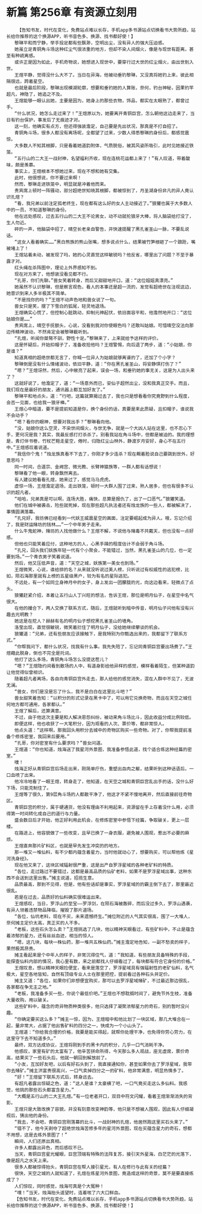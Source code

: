 # 新篇 第256章 有资源立刻用
        【告知书友，时代在变化，免费站点难以长存，手机app多书源站点切换看书大势所趋，站长给你推荐的这个换源APP，听书音色多、换源、找书都好使！】
       黎琳平和而宁静，举手投足都有些飘渺，空明出尘，没有异人的强大压迫感。
       她虽立足青铜角斗场这种红尘气很浓重的地方，但却不染人间烟火，像是与现世有距离，甚至有种疏离感。
       或许正是因为如此，手机奇物说，她想进入现世中，要穿行过大世的红尘烟火，由出世到入世。
       王煊平静，觉得没什么大不了。当日在异海，他被动垂钓黎琳，又没真将她钓上来，彼此相隔很远，跨着星空。
       也就是最后阶段，黎琳出现模湖轮廓，想要和垂钓她的人算账，奈何，钓台神秘，因果钓竿超凡，神隐了，她追之不及。
       王煊能够一眼认出她，主要是因为，她身上的那些衣物，饰品，都实在太眼熟了，都曾过手。
       “什么状况，她怎么走过来了！”王煊原以为，她要离开青铜巨宫，怎么朝他这边走来了，当日有钓台保护，事发后了无痕迹才对。
       这一刻，他确实有点方，但还得强装澹定，自己要是先出状况，那真是不打自招了。
       青铜角斗场，很多人都没有离场呢，全都望了过来，少数人得悉黎琳的身份后，都感觉震惊。
       大多数人不知其根脚，只是看着她道韵附体，气质脱俗，被其风姿所吸引，此时见她接近铁笼。
       “五行山的二大王一战封神，名望福利齐收，现在连桃花运都上来了！”有人叹道，带着酸味，颇是羡慕。
       事实上，王煊根本不想她过来，现在不想和她有交集。
       此时，他很想说，你不要过来啊！
       然而，黎琳走进铁笼中，明显就是冲着他而来。
       贵宾席上顿时一阵骚动，部分超绝世知晓其根脚，都被惊到了，月圣湖身份非凡的异人竟认识孔煊？
       “看，我兄弟以前注定孤老终生，现在都有这么好的女人主动接近了。”狼獾也属于大多数人中的一员，不知道黎琳的身份。
       他在远处感叹，过去五行山的二大王不论男女，动不动就抡狼牙大棒，将人脑袋给打没了，生人勿近。
       砰的一声，他脑袋中招了，晴空长老亲自警告，并快速提醒了黑孔雀圣山一脉，不要乱说话。
       “这女人看着确实……”黑白熊族的熊山张嘴，想多说点什么，结果被竹笋根砸了一个踉跄，嘴被堵上了！
       王煊站着未动，被发现了吗，她的心灵直觉这样敏锐吗？他反省，哪里出了问题？不至于暴露才对。
       红头绳在杀阵图中，理论上外界感知不到。
       现在对方来了，他想装没看见都不行。
       “孔哥，你们先聊。”兽女笑着转身，而后又甜甜地开口，道：“这位姐姐真漂亮。”
       她虽然不认识黎琳，但是察言观色，看人的本事还是超一流的，发觉有超绝世在注视这边，她意识到来人多半极其不简单。
       “不是找你的吗？”王煊不动声色地和兽女说了一句。
       兽女只是笑，摆了下雪白的狐尾，轻灵地退场。
       王煊确实心慌了，但控制心脏跳动，抑制元神起伏，依旧面容平和，他澹然地开口：“这位姑娘你是……”
       贵宾席上，晴空手抚额头，心说，没看到我对你使眼色吗？还敢叫姑娘。可惜晴空没法向那边传精神波动，不然肯定会被黎琳截听到。
       “孔煊，听闻你桀骜不驯，野性十足。”黎琳来了，上来就给予这样的评价。
       这是怀疑后，开始扣帽子了，准备收拾他吗？王煊警惕，向后退了两步，道：“小姑娘，你是谁？”
       知道真相的超绝世都无言了，你喊一位异人为姑娘就够离谱的了，还加了个小字？
       黎琳倒是没有什么情绪波动，依旧平静，道：“你在黑孔雀圣山，将安静琪打伤了？”
       “嗯？”王煊讶然，然后，心中敞亮了起来，误会一场，和垂钓她的事无关，这是为人出头来了？
       这就好说了，他澹定了，道：“一场意外而已，安仙子超然出尘，没和我真正交手。而且，我们现在是最好的朋友，通讯器上都互加好友了。”
       黎琳平和地点头，道：“行吧，这篇就算揭过去了，我也只是想看看你究竟野到什么程度，会否一见面，也给我一狼牙棒。”
       王煊心中暗道，要不是提前知道是你，换个身份的话，真要是来此质疑，且扣帽子，谁说我不会动手？
       “嗯？看你的眼神，想要对我出手？”黎琳看向他。
       “没，姑娘你这么空灵，不染世间烟火，与世无争，就是一个大凶人站在这里，也不忍心下手，更何况是我？其实，我最反感打打杀杀了。别看我站在角斗场中，但都是被迫的。我的理想是，青灯伴书卷，竹杖芒鞋走星空，倦时，归隐红尘山林外，静渡岁月安好，身心不在五行中。”王煊感叹着说道。
       “我信你个鬼！”烛龙族真看不下去了，你刚才多少连杀？现在觍着脸说自己要跳到世外，好意思吗？
       同一时间，合道宗、金阙宫、微光教、长臂神猿族等，一群人都有话想说！
       黎琳看了他一眼，转身飘然离去。
       有人建议她看看孔煊，她来过了，感觉马马虎虎。
       虚惊一场，王煊澹定退场，走出铁笼，顿时一大群人围了过来，熟人居多，但也有很多不认识的超凡者。
       “哈哈，兄弟真是可以啊，连场大胜，痛快，总算是报仇了，出了一口恶气。”狼獾笑道。
       他们在城中被袭击，险些就死掉，现在那些超凡执法者还有烛龙族的一些人，都被解决了，事情圆满落幕。
       “孔兄好，我彷佛已经看到一代妖王威震星空的画面，注定要崛起成为异人。哦，忘记介绍了，我是财运赌坊的钱林……”一个中年男子走来。
       什么牛鬼蛇神，赌坊的人找他做什么？王煊不解，不说他与赌毒不共戴天，但也没有一点好感。
       但他也只能笑着应付，这种地方的人，心黑手辣的程度估计不会弱于角斗场。
       “孔兄，回头我们妖族年轻一代有个小聚会，不能错过，当然，黑孔雀圣山的几位，也一定要到场。”一个青衣男子笑着说道。
       然后，他又压低声音，道：“天空之城，妖族第一美女也到场。”
       王煊微笑，心说，谁给排的名？从来就没听说过美人榜，只听说过有权威性的逃犯榜，比如，陨石海那里就有上榜的五星级黑户，较为有名的星际逃犯。
       不远处，有一个如同立身神月中的女子，身上发出一团朦胧的光，向这边看来，轻微点了点头。
       狼獾赶紧介绍，本着让五行山人丁兴旺的想法，告诉王煊，那位是明月仙子，在星空中名气很大。
       在他的撮合下，两人交换了联系方式，随后，王煊就听到暗中传音，明月仙子问他有没有兴趣去光明教？
       她这是在挖人？赫赫有名的明月仙子想挖黑孔雀圣山的墙角。
       洛莹出现，直觉很敏锐，微笑着拦住了明月仙子，没给她继续攀谈的机会。
       狼獾道：“兄弟，还有些朋友应该接触下，是我特别为你甄选出来的，我都留下了联系方式。”
       “你帮我问下，都什么状况，找我有什么事。我先失陪了，忘记同青铜巨宫要出场费了。”王煊藉此脱身，倒也不完全是托词。
       他打了这么多场，青铜角斗场怎么没提这茬儿？
       “嗯？”王煊隐约间看到散场的人中，有道身影给他异样的感觉，模样看着陌生，但某种道韵让他觉得似曾相识。
       随着超凡者离场，各自向青铜巨宫外走去，那人给他的感觉消失，混在人群中不见了，无波无澜。
       “兽女，你们是没是忘了什么，我不是白白在这里比斗吧？”
       兽女甜笑着告知：“以积分的形式记录在黑卡中了，可以用它兑换奇物，而且在天空之城任何地方都可通用，各家都认。”
       王煊了解后，还算满意。
       不过，由于他这次主要是和人解决恩怨纠纷，被动来角斗场比斗，因此收益分成比例较低。
       即便这样，他也收获了一大笔积分，因为观看的人次、票价等，都非常惊人。
       他点头道：“这样啊，那我回头用积分去城中的奇物区购买一些奇物。对了，你帮我提前准备个修炼密室，我回来后要用。”
       “孔哥，你对密室有什么要求吗？”兽女问道。
       王煊道：“你也知道，烛海送了我星河外景图，我准备参悟此道，找个适合练这种经篇的密室。”
       噗！
       烛海正好从青铜巨宫后场走出来，刚简单疗伤，重塑出血肉之躯，结果听到这种话语后，一口血喷了出来。
       他冷冷地看了一眼王煊，转身走了，他知道，在天空之城和青铜巨宫乱出手的话，没什么好下场，只能克制住了。
       王煊等了很久，第9层角斗场的人都散干净了，他这才不紧不慢地离开，然后直接前往奇物区。
       青铜巨宫的积分，属于硬通货，他没有理由不利用起来，资源留在手上存着没什么用，必须得第一时间转化成自己的道行与力量。
       盛会数日后才开始，他正好利用此机会，在修炼密室中参悟下经篇，争取破关，更上一层楼。
       在路途上，他容貌做了一些改变，且早已换了一身衣服，避免被人围观，惹出不必要的麻烦。
       王煊直奔那片矿料区，也就是早先发生冲突的的地方。
       那一堆又一堆仙料，有不少都内蕴含着星力，当时他就动心了，想要购买，可以帮他练《星河洗身经》。
       现在他又来了，这块区域辐射很严重，这是出产自罗浮星域的各种老矿料的特质。
       “各位，走过路过不要错过，这都是最高品质的仙矿老料，如果不是罗浮星域出事，这种东西不会送到这里出售。”摊主说道，招揽生意。
       品质最高，那到不见得，但是，他有些话却是事实，罗浮星域的的霸主倒下去了，那里最近很乱。
       若是在过去，品质好的仙料确实很难运出来。
       王煊感叹，当日，罗浮山的至宝——罗浮剑，在陨石海被轰碎，而后没过多久，罗浮山遇袭，有异人领着违禁物品降临，摧毁了那片道场。
       “各位，仙坑老料，现在不买，未来遗憾终生。”摊位附近的人气其实很高，围了一大堆人，奈何摊主定价太高，真正买的人不多。
       “老板，这些石头怎么卖？”王煊挑选了几块，他以精神天眼看过，有些矿料中，不止是蕴含着浓郁的星力，还有丝丝血迹，相当的惊人。
       “嗯，这几块，每块一株仙药，那一堆共五株仙药。”摊主澹定地告知，一副不愁卖的样子，果然极其昂贵。
       摊主看起来是个中年人的样子，非常沉得住气，道：“我知道，有些朋友具备特殊的手段，能探查仙料内部的情况，我心里有数，来之前都找人仔细看过了，每块都有符合它身份的价格。”
       王煊叹息，想以精神天眼捡便宜，看来是落空了，罗浮星域具有强辐射性的老矿仙料，名气极大，星空各地皆知，自然有顶级专业人士在那里把控，提前看过各种石头并定价。
       摊主又道：“各位，如果你们非想便宜购买，那可以去罗浮星域赌矿，不过最近那边很乱，各家都在争无主之地。”
       “老板，我准备多买一些，你说个最低价吧。”王煊也不想耽搁时间了，避免节外生枝，准备大量收购，用以破关。
       这些矿料中，蕴含的奇异物质种类很多，他只选择了凝聚浓郁星力的奇石，别的暂时没兴趣。
       “你确定要买这么多？”摊主一惊，因为，王煊暗中和他比划了一块区域，那几大堆合在一起，量非常大，占据了他出售矿料的四分之一，快成为一个小山头了。
       王煊道：“你给我合理的价格，我要是能买得起，就帮你处理干净，也免得你劳心劳力，在这里守下去不知道多久。”
       最终，双方达成协议，王煊将刚到手的黑卡内的积分，几乎一口气消耗干净。
       他感叹，家里有矿的太富有了，他辛苦拼命所得，今天那么多人观战，座无虚席，票价奇高，结果买了一些石头后，他就一朝回到解放前了。
       “小友，互加好友吧，以后有好石头到了，我直接通知你，甚至如果你去了罗浮星域，我带你去赌矿。”摊主洪富贵很高兴，一口气卖掉四分之一的矿料，他非常满意，明显热情多了。
       “好！”王煊留下联系方式后，转身远去。
       有超凡者露出惊疑之色，道：“这人是谁？太豪横了吧，一口气竟买走这么多仙料。我感觉，他挑的那些石头都富含星力。”
       “大概是五行山的二大王孔煊。”有一位老者开口，双目中符文闪耀，看着王煊渐渐消失的背影。
       王煊只是大致改换了容貌，并没有刻意改变神韵等，他只是不想被人围观，因此有人仔细凝视后，猜出他的身份。
       “我去，不会吧，青铜巨宫刚落幕的比斗，一战封神的孔煊，他居然跑这里买石头来了。”
       “错不了，他今天剥夺了超绝世烛海苦修多年的星河外景图，现在买蕴含星力的奇石，想都不用想，这是去练外景图了！”
       瞬间，人们还原出真相。
       许多人都露出异色，而后感叹不已。
       当天，青铜巨宫星光耀眼，巨宫顶端有特殊的法阵复苏，接引天外星海，白茫茫的光落下，像是超凡之水天上来。
       很多人都被惊得抬头，青铜巨宫在帮人接引星光，有人在修行与此有关的经篇？
       很快，天空之城的人就知道了，孔煊在练星河外景图，竟造成这样的奇景，莫不是要直接练成了？
       人们惊叹，同时感觉，烛海可真是个大冤种！
       “噗！”当天，烛海抬头遥望时，连着咳了六大口鲜血。
       【告知书友，时代在变化，免费站点难以长存，手机app多书源站点切换看书大势所趋，站长给你推荐的这个换源APP，听书音色多、换源、找书都好使！】